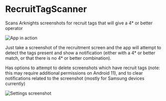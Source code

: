 # RecruitTagScanner
 Scans Arknights screenshots for recruit tags that will give a 4* or better operator

![App in action](https://i.imgur.com/XJDYggI.gif)

Just take a screenshot of the recruitment screen and the app will attempt to detect the tags present and show a notification (either with a 4* or better match, or that there is no 4* or better combination).

Has options to attempt to delete screenshots which have recruit tags (note: this may require additional permissions on Android 11), and to clear notifications related to the screenshot (mostly for Samsung devices currently)

![Settings screenshot](https://i.imgur.com/DBN3Oke_d.webp?maxwidth=760&fidelity=grand)
